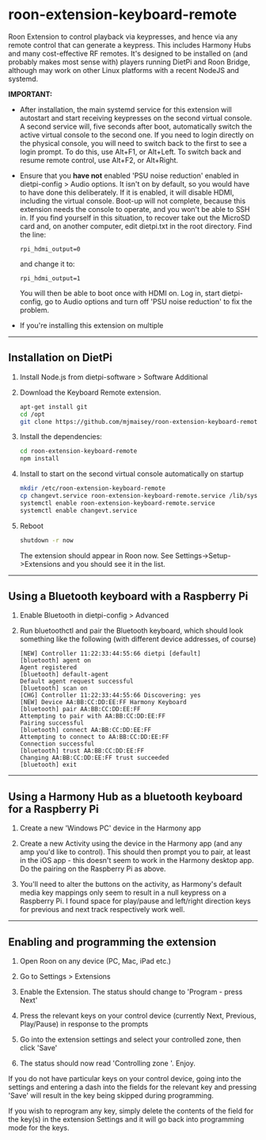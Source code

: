 # roon-extension-keyboard-remote

Roon Extension to control playback via keypresses, and hence via any remote control that can
generate a keypress. This includes Harmony Hubs and many cost-effective RF remotes. It's 
designed to be installed on (and probably makes most sense with) players running DietPi and 
Roon Bridge, although may work on other Linux platforms with a recent NodeJS and systemd.

**IMPORTANT:**

* After installation, the main systemd service for this extension will autostart and start receiving keypresses on the 
  second virtual console. A second service will, five seconds after boot, automatically switch the active virtual console to 
  the second one. If you need to login directly on the physical console, you will need to switch back to the first to see
  a login prompt. To do this, use Alt+F1, or Alt+Left. To switch back and resume remote control, use Alt+F2, or Alt+Right.

* Ensure that you **have not** enabled 'PSU noise reduction' enabled in dietpi-config > Audio options. It isn't on by default,
  so you would have to have done this deliberately. If it is enabled, it will disable HDMI, including the virtual console. 
  Boot-up will not complete, because this extension needs the console to operate, and you won't be able to SSH in. If you 
  find yourself in this situation, to recover take out the MicroSD card and, on another computer, edit dietpi.txt in the
  root directory. Find the line:
  
  ```
  rpi_hdmi_output=0
  ```
  
  and change it to:
  
  ```
  rpi_hdmi_output=1
  ```
  
  You will then be able to boot once with HDMI on. Log in, start dietpi-config, go to Audio options and turn off 
  'PSU noise reduction' to fix the problem.

* If you're installing this extension on multiple 

------------

## Installation on DietPi

1. Install Node.js from dietpi-software > Software Additional 

1. Download the Keyboard Remote extension.

   ```bash
   apt-get install git
   cd /opt
   git clone https://github.com/mjmaisey/roon-extension-keyboard-remote.git
   ```

1. Install the dependencies:
    ```bash
    cd roon-extension-keyboard-remote
    npm install
    ```

1. Install to start on the second virtual console automatically on startup
    ```bash
    mkdir /etc/roon-extension-keyboard-remote
    cp changevt.service roon-extension-keyboard-remote.service /lib/systemd/system
    systemctl enable roon-extension-keyboard-remote.service
    systemctl enable changevt.service
    ```

1. Reboot
    ```bash
    shutdown -r now
    ```

    The extension should appear in Roon now. See Settings->Setup->Extensions and you should see it in the list.


------------

## Using a Bluetooth keyboard with a Raspberry Pi

1. Enable Bluetooth in dietpi-config > Advanced

1. Run bluetoothctl and pair the Bluetooth keyboard, which should look something like the following (with 
   different device addresses, of course)
    ```
    [NEW] Controller 11:22:33:44:55:66 dietpi [default]
    [bluetooth] agent on
    Agent registered
    [bluetooth] default-agent
    Default agent request successful
    [bluetooth] scan on
    [CHG] Controller 11:22:33:44:55:66 Discovering: yes
    [NEW] Device AA:BB:CC:DD:EE:FF Harmony Keyboard
    [bluetooth] pair AA:BB:CC:DD:EE:FF
    Attempting to pair with AA:BB:CC:DD:EE:FF
    Pairing successful
    [bluetooth] connect AA:BB:CC:DD:EE:FF
    Attempting to connect to AA:BB:CC:DD:EE:FF
    Connection successful
    [bluetooth] trust AA:BB:CC:DD:EE:FF
    Changing AA:BB:CC:DD:EE:FF trust succeeded
    [bluetooth] exit
    ```

------------

## Using a Harmony Hub as a bluetooth keyboard for a Raspberry Pi

1. Create a new 'Windows PC' device in the Harmony app

1. Create a new Activity using the device in the Harmony app (and any amp you'd like to control). This 
   should then prompt you to pair, at least in the iOS app - this doesn't seem to work in the Harmony
   desktop app. Do the pairing on the Raspberry Pi as above.

1. You'll need to alter the buttons on the activity, as Harmony's default media key mappings only seem to
   result in a null keypress on a Raspberry Pi. I found space for play/pause and left/right direction 
   keys for previous and next track respectively work well.

------------

## Enabling and programming the extension

1. Open Roon on any device (PC, Mac, iPad etc.)

1. Go to Settings > Extensions

1. Enable the Extension. The status should change to 'Program - press Next'

1. Press the relevant keys on your control device (currently Next, Previous, Play/Pause) in response to the
   prompts

1. Go into the extension settings and select your controlled zone, then click 'Save'

1. The status should now read 'Controlling zone <zone name>'. Enjoy.

If you do not have particular keys on your control device, going into the settings and entering a dash into
the fields for the relevant key and pressing 'Save' will result in the key being skipped during programming.

If you wish to reprogram any key, simply delete the contents of the field for the key(s) in the extension
Settings and it will go back into programming mode for the keys.
